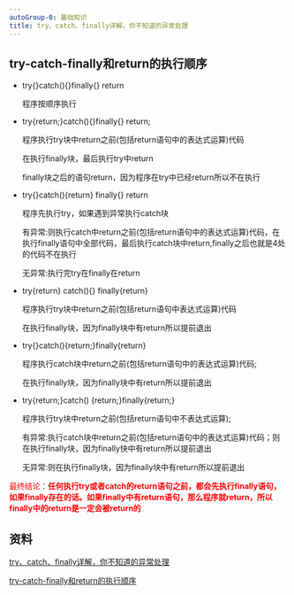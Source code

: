 ```yaml
---
autoGroup-0: 基础知识
title: try、catch、finally详解，你不知道的异常处理 
---
```

## try-catch-finally和return的执行顺序
- try{}catch(){}finally{} return

    程序按顺序执行

- try{return;}catch(){}finally{} return;

    程序执行try块中return之前(包括return语句中的表达式运算)代码

    在执行finally块，最后执行try中return

    finally块之后的语句return，因为程序在try中已经return所以不在执行
- try{}catch(){return} finally{} return

    程序先执行try，如果遇到异常执行catch块

    有异常:则执行catch中return之前(包括return语句中的表达式运算)代码，在执行finally语句中全部代码，最后执行catch块中return,finally之后也就是4处的代码不在执行

    无异常:执行完try在finally在return
- try{return} catch(){} finally{return}

    程序执行try块中return之前(包括return语句中表达式运算)代码

    在执行finally块，因为finally块中有return所以提前退出
- try{}catch(){return;}finally{return}

    程序执行catch块中return之前(包括return语句中的表达式运算)代码;

    在执行finally块，因为finally块中有return所以提前退出

- try{return;}catch() {return;}finally{return;}

    程序执行try块中return之前(包括return语句中不表达式运算);

    有异常:执行catch块中return之前(包括return语句中的表达式运算)代码；则在执行finally块，因为finally快中有return所以提前退出

    无异常:则在执行finally块，因为finally块中有return所以提前退出

<span style="color: red">最终结论：**任何执行try或者catch的return语句之前，都会先执行finally语句，如果finally存在的话。如果finally中有return语句，那么程序就return，所以finally中的return是一定会被return的**</span>


## 资料
[try、catch、finally详解，你不知道的异常处理 ](https://www.cnblogs.com/yanbigfeg/p/9295541.html)

[try-catch-finally和return的执行顺序](https://www.cnblogs.com/qianmengzbx/p/14531502.html)